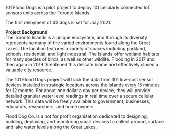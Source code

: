 <p>101 Flood Dogs is a pilot project to deploy 101 cellularly connected IoT sensors units across the Toronto Islands.</p>

<p>The first deloyment of 42 dogs is set for July 2021.</p>

<p><strong>Project Background</strong><br />
The Toronto Islands is a unique ecosystem, and through its diversity represents so many of the varied environments found along the Great Lakes. The location features a variety of spaces including parkland, schools, residential, and light industrial. The Islands offer wetland habitats for many species of birds, as well as other wildlife. Flooding in 2017 and then again in 2019 threatened this delicate biome and effectively closed a valuable city resource.</p>

<p>The 101 Flood Dogs project will track the data from 101 low-cost sensor devices installed in strategic locations across the Islands every 15 minutes for 12 months. For about one dollar a day per device, they will provide detailed granular water level readings in real time over a secure cellular network. This data will be freely available to government, businesses, educators, researchers, and home owners.</p>

<p>Flood Dog Co. is a not for profit organization dedicated to designing, building, deploying, and monitoring smart devices to collect ground, surface and lake water levels along the Great Lakes.</p>
